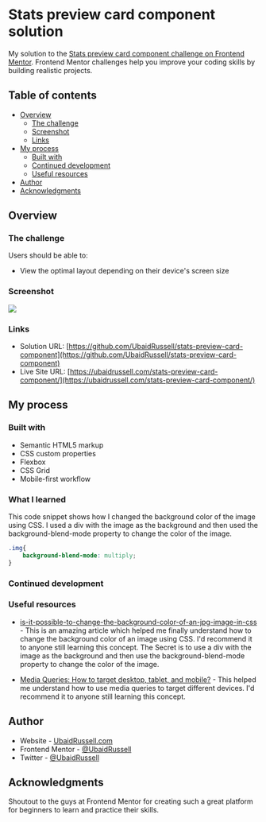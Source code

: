 # Stats preview card component solution

My solution to the [Stats preview card component challenge on Frontend Mentor](https://www.frontendmentor.io/challenges/stats-preview-card-component-8JqbgoU62). Frontend Mentor challenges help you improve your coding skills by building realistic projects. 

## Table of contents

- [Overview](#overview)
  - [The challenge](#the-challenge)
  - [Screenshot](#screenshot)
  - [Links](#links)
- [My process](#my-process)
  - [Built with](#built-with)
  - [Continued development](#continued-development)
  - [Useful resources](#useful-resources)
- [Author](#author)
- [Acknowledgments](#acknowledgments)

## Overview

### The challenge

Users should be able to:

- View the optimal layout depending on their device's screen size

### Screenshot

![](./screenshot.jpg)

### Links

- Solution URL: [https://github.com/UbaidRussell/stats-preview-card-component](https://github.com/UbaidRussell/stats-preview-card-component)
- Live Site URL: [https://ubaidrussell.com/stats-preview-card-component/](https://ubaidrussell.com/stats-preview-card-component/)

## My process

### Built with

- Semantic HTML5 markup
- CSS custom properties
- Flexbox
- CSS Grid
- Mobile-first workflow


### What I learned

This code snippet shows how I changed the background color of the image using CSS. I used a div with the image as the background and then used the background-blend-mode property to change the color of the image.

```css
.img{
    background-blend-mode: multiply;
}
```

### Continued development

### Useful resources

- [is-it-possible-to-change-the-background-color-of-an-jpg-image-in-css](https://stackoverflow.com/questions/66942952/is-it-possible-to-change-the-background-color-of-an-jpg-image-in-css) - This is an amazing article which helped me finally understand how to change the background color of an image using CSS. I'd recommend it to anyone still learning this concept. The Secret is to use a div with the image as the background and then use the background-blend-mode property to change the color of the image.

- [Media Queries: How to target desktop, tablet, and mobile?](https://stackoverflow.com/questions/6370690/media-queries-how-to-target-desktop-tablet-and-mobile) - This helped me understand how to use media queries to target different devices. I'd recommend it to anyone still learning this concept.

## Author

- Website - [UbaidRussell.com](https://ubaidrussell.com/)
- Frontend Mentor - [@UbaidRussell](https://www.frontendmentor.io/profile/UbaidRussell)
- Twitter - [@UbaidRussell](https://www.twitter.com/UbaidRussell)


## Acknowledgments
Shoutout to the guys at Frontend Mentor for creating such a great platform for beginners to learn and practice their skills.